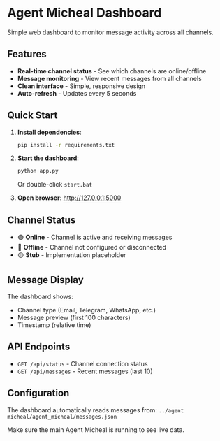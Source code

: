 # Agent Micheal Dashboard

Simple web dashboard to monitor message activity across all channels.

## Features

- **Real-time channel status** - See which channels are online/offline
- **Message monitoring** - View recent messages from all channels
- **Clean interface** - Simple, responsive design
- **Auto-refresh** - Updates every 5 seconds

## Quick Start

1. **Install dependencies**:
   ```bash
   pip install -r requirements.txt
   ```

2. **Start the dashboard**:
   ```bash
   python app.py
   ```
   Or double-click `start.bat`

3. **Open browser**: http://127.0.0.1:5000

## Channel Status

- 🟢 **Online** - Channel is active and receiving messages
- 🔴 **Offline** - Channel not configured or disconnected
- 🟡 **Stub** - Implementation placeholder

## Message Display

The dashboard shows:
- Channel type (Email, Telegram, WhatsApp, etc.)
- Message preview (first 100 characters)
- Timestamp (relative time)

## API Endpoints

- `GET /api/status` - Channel connection status
- `GET /api/messages` - Recent messages (last 10)

## Configuration

The dashboard automatically reads messages from:
`../agent micheal/agent_micheal/messages.json`

Make sure the main Agent Micheal is running to see live data.